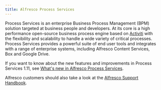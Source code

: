 ```yaml
---
title: Alfresco Process Services
---
```


Process Services is an enterprise Business Process Management (BPM) solution 
targeted at business people and developers. At its core is a high performance open-source business process engine 
based on [Activiti](https://www.activiti.org/) with the flexibility and scalability to handle a wide variety of critical processes. 
Process Services provides a powerful suite of end user tools and integrates with a range of enterprise systems, 
including Alfresco Content Services, Box and Google Drive.

If you want to know about the new features and improvements in Process Services 1.11, 
see [What's new in Alfresco Process Services](TODO_LINK).

Alfresco customers should also take a look at the 
[Alfresco Support Handbook](http://docs.alfresco.com/support/concepts/su-welcome.html).
